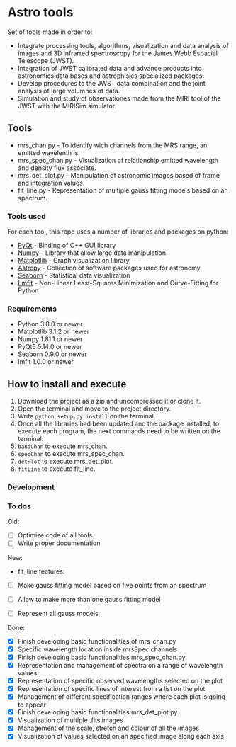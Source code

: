 # Astro tools

Set of tools made in order to:

+ Integrate processing tools, algorithms, visualization and data analysis of images and 3D infrarred spectroscopy for the James Webb Espacial Telescope (JWST).
+ Integration of JWST calibrated data  and advance products into astronomics data bases and astrophisics specialized packages.
+ Develop procedures to the JWST data combination and the joint analysis of large volumnes of data.
+ Simulation and study of observationes made from the MIRI tool of the JWST with the MIRISim simulator.

## Tools

+ mrs_chan.py - To identify wich channels from the MRS range, an emitted wavelenth is.
+ mrs_spec_chan.py - Visualization of relationship emitted wavelength and density flux associate.
+ mrs_det_plot.py - Manipulation of astronomic images based of frame and integration values.
+ fit_line.py - Representation of multiple gauss fitting models based on an spectrum.

### Tools used

For each tool, this repo uses a number of libraries and packages on python:

+ [PyQt](https://wiki.python.org/moin/PyQt) - Binding of C++ GUI library
+ [Numpy](https://numpy.org/) - Library that allow large data manipulation
+ [Matplotlib](https://matplotlib.org/) - Graph visualization library.
+ [Astropy](https://www.astropy.org/) - Collection of software packages used for astronomy
+ [Seaborn](https://seaborn.pydata.org/) - Statistical data visualization
+ [Lmfit](https://lmfit.github.io//lmfit-py/) - Non-Linear Least-Squares Minimization and Curve-Fitting for Python

### Requirements
+ Python 3.8.0 or newer
+ Matplotlib 3.1.2 or newer
+ Numpy 1.81.1 or newer
+ PyQt5 5.14.0 or newer
+ Seaborn 0.9.0 or newer
+ lmfit 1.0.0 or newer

## How to install and execute
1. Download the project as a zip and uncompressed it or clone it.
2. Open the terminal and move to the project directory.
3. Write `python setup.py install` on the terminal.
4. Once all the libraries had been updated and the package installed, to execute each program, the next commands need to be written on the terminal:
  1. `bandChan` to execute mrs_chan.
  2. `specChan` to execute mrs_spec_chan.
  3. `detPlot` to execute mrs_det_plot.
  4. `fitLine` to execute fit_line.

### Development

### To dos

Old:

+ [ ] Optimize code of all tools
+ [ ] Write proper documentation

New:

+ fit_line features:
 + [ ] Make gauss fitting model based on five points from an spectrum
 + [ ] Allow to make more than one gauss fitting model
 + [ ] Represent all gauss models



Done:

+ [x] Finish developing basic functionalities of mrs_chan.py
 + [x] Specific wavelength location inside mrsSpec channels
+ [x] Finish developing basic functionalities mrs_spec_chan.py
 + [x] Representation and management of spectra on a range of wavelength values
 + [x] Representation of specific observed wavelengths selected on the plot
 + [x] Representation of specific lines of interest from a list on the plot
 + [x] Management of different specification ranges where each plot is going to appear
+ [x] Finish developing basic functionalities mrs_det_plot.py
 + [x] Visualization of multiple .fits images
 + [x] Management of the scale, stretch and colour of all the images
 + [x] Visualization of values selected on an specified image along each axis
